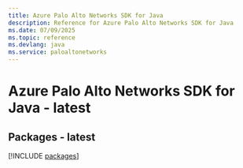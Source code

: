 ```yaml
---
title: Azure Palo Alto Networks SDK for Java
description: Reference for Azure Palo Alto Networks SDK for Java
ms.date: 07/09/2025
ms.topic: reference
ms.devlang: java
ms.service: paloaltonetworks
---
```

# Azure Palo Alto Networks SDK for Java - latest
## Packages - latest
[!INCLUDE [packages](palo-alto-networks-index.md)]